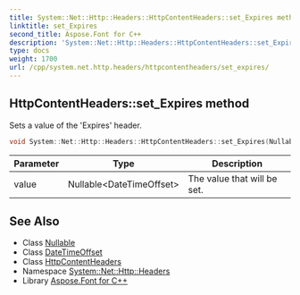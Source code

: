 ```yaml
---
title: System::Net::Http::Headers::HttpContentHeaders::set_Expires method
linktitle: set_Expires
second_title: Aspose.Font for C++
description: 'System::Net::Http::Headers::HttpContentHeaders::set_Expires method. Sets a value of the ''Expires'' header in C++.'
type: docs
weight: 1700
url: /cpp/system.net.http.headers/httpcontentheaders/set_expires/
---
```

## HttpContentHeaders::set_Expires method


Sets a value of the 'Expires' header.

```cpp
void System::Net::Http::Headers::HttpContentHeaders::set_Expires(Nullable<DateTimeOffset> value)
```


| Parameter | Type | Description |
| --- | --- | --- |
| value | Nullable\<DateTimeOffset\> | The value that will be set. |

## See Also

* Class [Nullable](../../../system/nullable/)
* Class [DateTimeOffset](../../../system/datetimeoffset/)
* Class [HttpContentHeaders](../)
* Namespace [System::Net::Http::Headers](../../)
* Library [Aspose.Font for C++](../../../)
